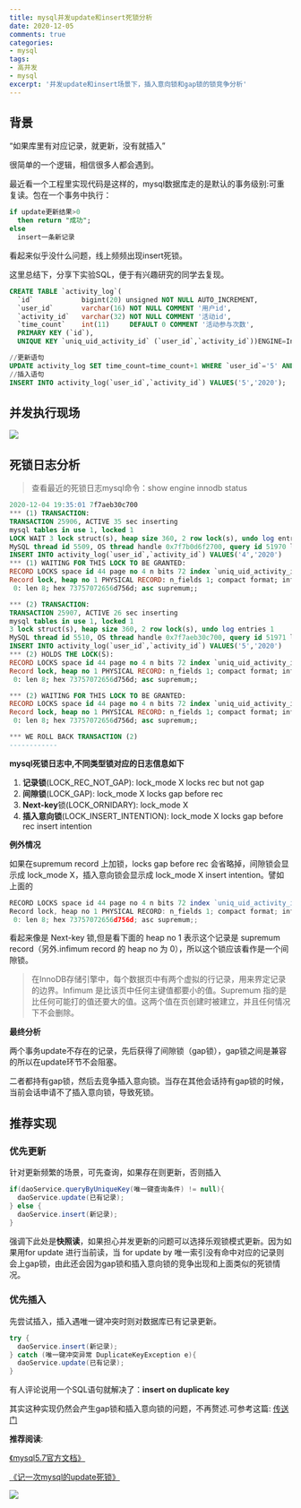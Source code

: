 ```yaml
---
title: mysql并发update和insert死锁分析
date: 2020-12-05
comments: true
categories:
- mysql
tags:
- 高并发
- mysql
excerpt: '并发update和insert场景下，插入意向锁和gap锁的锁竞争分析'
---
```


## 背景

“如果库里有对应记录，就更新，没有就插入”

很简单的一个逻辑，相信很多人都会遇到。 

最近看一个工程里实现代码是这样的，mysql数据库走的是默认的事务级别:可重复读。包在一个事务中执行：
```sql
if update更新结果>0
  then return "成功";
else
  insert一条新记录
```

看起来似乎没什么问题，线上频频出现insert死锁。

这里总结下，分享下实验SQL，便于有兴趣研究的同学去复现。
```sql
CREATE TABLE `activity_log`(
  `id`            bigint(20) unsigned NOT NULL AUTO_INCREMENT,
  `user_id`       varchar(16) NOT NULL COMMENT '用户id',
  `activity_id`   varchar(32) NOT NULL COMMENT '活动id',
  `time_count`    int(11)     DEFAULT 0 COMMENT '活动参与次数',
  PRIMARY KEY (`id`),
  UNIQUE KEY `uniq_uid_activity_id` (`user_id`,`activity_id`))ENGINE=InnoDB CHARSET=utf8;

//更新语句
UPDATE activity_log SET time_count=time_count+1 WHERE `user_id`='5' AND `activity_id`='2020';
//插入语句
INSERT INTO activity_log(`user_id`,`activity_id`) VALUES('5','2020');
```

## 并发执行现场

![](https://gitee.com/geqiandebei/picture/raw/master/2020-12-6/1607270021456-QQ20201205-0.png)

## 死锁日志分析

> 查看最近的死锁日志mysql命令：show engine innodb status

```sql
2020-12-04 19:35:01 7f7aeb30c700
*** (1) TRANSACTION:
TRANSACTION 25906, ACTIVE 35 sec inserting 
mysql tables in use 1, locked 1
LOCK WAIT 3 lock struct(s), heap size 360, 2 row lock(s), undo log entries 1
MySQL thread id 5509, OS thread handle 0x7f7b0d6f2700, query id 51970 localhost root update
INSERT INTO activity_log(`user_id`,`activity_id`) VALUES('4','2020')
*** (1) WAITING FOR THIS LOCK TO BE GRANTED:
RECORD LOCKS space id 44 page no 4 n bits 72 index `uniq_uid_activity_id` of table `test`.`activity_log` trx id 25906 lock_mode X insert intention waiting
Record lock, heap no 1 PHYSICAL RECORD: n_fields 1; compact format; info bits 0
 0: len 8; hex 73757072656d756d; asc supremum;;

*** (2) TRANSACTION:
TRANSACTION 25907, ACTIVE 26 sec inserting
mysql tables in use 1, locked 1
3 lock struct(s), heap size 360, 2 row lock(s), undo log entries 1
MySQL thread id 5510, OS thread handle 0x7f7aeb30c700, query id 51971 localhost root update
INSERT INTO activity_log(`user_id`,`activity_id`) VALUES('5','2020')
*** (2) HOLDS THE LOCK(S):
RECORD LOCKS space id 44 page no 4 n bits 72 index `uniq_uid_activity_id` of table `test`.`activity_log` trx id 25907 lock_mode X
Record lock, heap no 1 PHYSICAL RECORD: n_fields 1; compact format; info bits 0
 0: len 8; hex 73757072656d756d; asc supremum;;

*** (2) WAITING FOR THIS LOCK TO BE GRANTED:
RECORD LOCKS space id 44 page no 4 n bits 72 index `uniq_uid_activity_id` of table `test`.`activity_log` trx id 25907 lock_mode X insert intention waiting
Record lock, heap no 1 PHYSICAL RECORD: n_fields 1; compact format; info bits 0
 0: len 8; hex 73757072656d756d; asc supremum;;

*** WE ROLL BACK TRANSACTION (2)
------------
```

**mysql死锁日志中,不同类型锁对应的日志信息如下**

1. **记录锁**(LOCK_REC_NOT_GAP): lock_mode X locks rec but not gap
2. **间隙锁**(LOCK_GAP): lock_mode X locks gap before rec
3. **Next-key**锁(LOCK_ORNIDARY): lock_mode X
4. **插入意向锁**(LOCK_INSERT_INTENTION): lock_mode X locks gap before rec insert intention

**例外情况**

如果在supremum record 上加锁，locks gap before rec 会省略掉，间隙锁会显示成 lock_mode X，插入意向锁会显示成 lock_mode X insert intention。譬如上面的
```js
RECORD LOCKS space id 44 page no 4 n bits 72 index `uniq_uid_activity_id` of table `test`.`activity_log` trx id 25907 lock_mode X
Record lock, heap no 1 PHYSICAL RECORD: n_fields 1; compact format; info bits 0
 0: len 8; hex 73757072656d756d; asc supremum;;
```

看起来像是 Next-key 锁,但是看下面的 heap no 1 表示这个记录是 supremum record（另外.infimum record 的 heap no 为 0），所以这个锁应该看作是一个间隙锁。

>在InnoDB存储引擎中，每个数据页中有两个虚拟的行记录，用来界定记录的边界。Infimum 是比该页中任何主键值都要小的值。Supremum 指的是比任何可能打的值还要大的值。这两个值在页创建时被建立，并且任何情况下不会删除。


**最终分析** 

两个事务update不存在的记录，先后获得了间隙锁（gap锁），gap锁之间是兼容的所以在update环节不会阻塞。

二者都持有gap锁，然后去竞争插入意向锁。当存在其他会话持有gap锁的时候，当前会话申请不了插入意向锁，导致死锁。

## 推荐实现

### 优先更新

针对更新频繁的场景，可先查询，如果存在则更新，否则插入  

```java
if(daoService.queryByUniqueKey(唯一键查询条件) != null){
  daoService.update(已有记录);
} else {
  daoService.insert(新记录);
}
```

强调下此处是**快照读**，如果担心并发更新的问题可以选择乐观锁模式更新。因为如果用for update 进行当前读，当 for update by 唯一索引没有命中对应的记录则会上gap锁，由此还会因为gap锁和插入意向锁的竞争出现和上面类似的死锁情况。

### 优先插入

先尝试插入，插入遇唯一键冲突时则对数据库已有记录更新。

```java 
try {
  daoService.insert(新记录);
} catch (唯一键冲突异常 DuplicateKeyException e){
  daoService.update(已有记录);
}
```

有人评论说用一个SQL语句就解决了：**insert on duplicate key**  

其实这种实现仍然会产生gap锁和插入意向锁的问题，不再赘述.可参考这篇: [传送门](https://www.cnblogs.com/jay-huaxiao/p/11456921.html)


**推荐阅读**: 

[《mysql5.7官方文档》](https://dev.mysql.com/doc/refman/5.7/en/innodb-locking-transaction-model.html)

[《记一次mysql的update死锁》](https://www.qianshan.tech/mysql/%E8%AE%B0%E4%B8%80%E6%AC%A1mysql%E7%9A%84update%E6%AD%BB%E9%94%81.html)

![](https://gitee.com/geqiandebei/picture/raw/master/2020-12-6/1607270117025-QQ20201205-1.png)